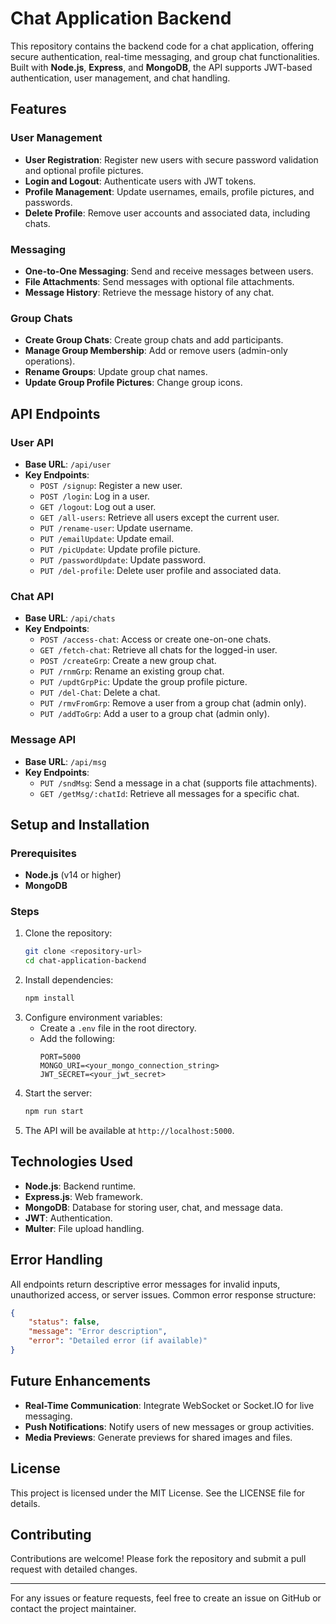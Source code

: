 # Chat Application Backend

This repository contains the backend code for a chat application, offering secure authentication, real-time messaging, and group chat functionalities. Built with **Node.js**, **Express**, and **MongoDB**, the API supports JWT-based authentication, user management, and chat handling.

## Features

### User Management
- **User Registration**: Register new users with secure password validation and optional profile pictures.
- **Login and Logout**: Authenticate users with JWT tokens.
- **Profile Management**: Update usernames, emails, profile pictures, and passwords.
- **Delete Profile**: Remove user accounts and associated data, including chats.

### Messaging
- **One-to-One Messaging**: Send and receive messages between users.
- **File Attachments**: Send messages with optional file attachments.
- **Message History**: Retrieve the message history of any chat.

### Group Chats
- **Create Group Chats**: Create group chats and add participants.
- **Manage Group Membership**: Add or remove users (admin-only operations).
- **Rename Groups**: Update group chat names.
- **Update Group Profile Pictures**: Change group icons.

## API Endpoints

### User API
- **Base URL**: `/api/user`
- **Key Endpoints**:
  - `POST /signup`: Register a new user.
  - `POST /login`: Log in a user.
  - `GET /logout`: Log out a user.
  - `GET /all-users`: Retrieve all users except the current user.
  - `PUT /rename-user`: Update username.
  - `PUT /emailUpdate`: Update email.
  - `PUT /picUpdate`: Update profile picture.
  - `PUT /passwordUpdate`: Update password.
  - `PUT /del-profile`: Delete user profile and associated data.

### Chat API
- **Base URL**: `/api/chats`
- **Key Endpoints**:
  - `POST /access-chat`: Access or create one-on-one chats.
  - `GET /fetch-chat`: Retrieve all chats for the logged-in user.
  - `POST /createGrp`: Create a new group chat.
  - `PUT /rnmGrp`: Rename an existing group chat.
  - `PUT /updtGrpPic`: Update the group profile picture.
  - `PUT /del-Chat`: Delete a chat.
  - `PUT /rmvFromGrp`: Remove a user from a group chat (admin only).
  - `PUT /addToGrp`: Add a user to a group chat (admin only).

### Message API
- **Base URL**: `/api/msg`
- **Key Endpoints**:
  - `PUT /sndMsg`: Send a message in a chat (supports file attachments).
  - `GET /getMsg/:chatId`: Retrieve all messages for a specific chat.

## Setup and Installation

### Prerequisites
- **Node.js** (v14 or higher)
- **MongoDB**

### Steps
1. Clone the repository:
   ```bash
   git clone <repository-url>
   cd chat-application-backend
   ```
2. Install dependencies:
   ```bash
   npm install
   ```
3. Configure environment variables:
   - Create a `.env` file in the root directory.
   - Add the following:
     ```env
     PORT=5000
     MONGO_URI=<your_mongo_connection_string>
     JWT_SECRET=<your_jwt_secret>
     ```
4. Start the server:
   ```bash
   npm run start
   ```
5. The API will be available at `http://localhost:5000`.

## Technologies Used
- **Node.js**: Backend runtime.
- **Express.js**: Web framework.
- **MongoDB**: Database for storing user, chat, and message data.
- **JWT**: Authentication.
- **Multer**: File upload handling.

## Error Handling
All endpoints return descriptive error messages for invalid inputs, unauthorized access, or server issues. Common error response structure:
```json
{
    "status": false,
    "message": "Error description",
    "error": "Detailed error (if available)"
}
```

## Future Enhancements
- **Real-Time Communication**: Integrate WebSocket or Socket.IO for live messaging.
- **Push Notifications**: Notify users of new messages or group activities.
- **Media Previews**: Generate previews for shared images and files.

## License
This project is licensed under the MIT License. See the LICENSE file for details.

## Contributing
Contributions are welcome! Please fork the repository and submit a pull request with detailed changes.

---

For any issues or feature requests, feel free to create an issue on GitHub or contact the project maintainer.
